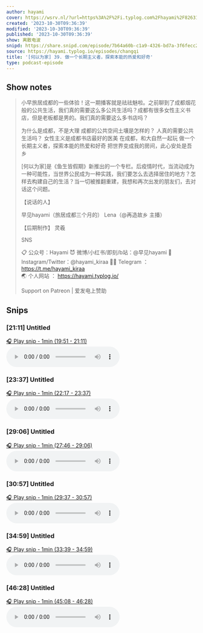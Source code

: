 ```yaml
---
author: hayami
cover: https://wsrv.nl/?url=https%3A%2F%2Fi.typlog.com%2Fhayami%2F8263131498_615673.jpg%3Fx-oss-process%3Dstyle%2Fsl&w=200&h=200
created: '2023-10-30T09:36:39'
modified: '2023-10-30T09:36:39'
published: '2023-10-30T09:36:39'
show: 离散电波
snipd: https://share.snipd.com/episode/7b64a60b-c1a9-4326-bd7a-3f6fecc230ec
source: https://hayami.typlog.io/episodes/changqi
title: '[何以为家] 39. 做一个长期主义者，探索本能的热爱和好奇'
type: podcast-episode
---
```



## Show notes
> 小早旅居成都的一些体验！这一期播客就是祛祛魅啦。之前聊到了成都烟花般的公共生活，我们真的需要这么多公共生活吗？成都有很多女性主义书店，但是老板都是男的。我们真的需要这么多书店吗？
> 
> 
> 为什么是成都，不是大理 
> 成都的公共空间土壤是怎样的？ 
> 人真的需要公共生活吗？ 
> 女性主义是成都书店最好的医美 
> 在成都，和大自然一起玩 
> 做一个长期主义者，探索本能的热爱和好奇 
> 把世界变成我的房间，此心安处是吾乡 
> 
> [何以为家]是《鱼生皆假期》新推出的一个专栏。后疫情时代，当流动成为一种可能性，当世界公民成为一种实践，我们要怎么去选择居住的地方？怎样去构建自己的生活？当一切被推翻重建，我想和再次出发的朋友们，去对话这个问题。
> 
> 
> 【说话的人】 
> 
> 早见hayami（旅居成都三个月的） 
> Lena（@再造故乡 主播） 
> 
> 【后期制作】 
> 灵羲
> 
> SNS 
> 
> 📋 公众号：Hayami 
> 😈 微博/小红书/即刻/b站：@早见hayami 
> 👬 Instagram/Twitter：@hayami_kiraa 
> ✍🏻 Telegram ： https://t.me/hayami_kiraa  
> 🌏 个人网站 ： https://hayami.typlog.io/  
> 
> Support on Patreon  |  爱发电上赞助

## Snips
### [21:11] Untitled
[🎧 Play snip - 1min️ (19:51 - 21:11)](https://share.snipd.com/snip/0dfd71e5-0655-425e-b860-e990638a2b27)
<audio controls> <source src="https://r.typlog.com/eyJzIjoyMTkwLCJlIjo3MjMwMSwidCI6MX0.K475yBNWAIqtKaMz9yB6mCSMOGo/hayami/8301517528_54654.mp3#t=19:51,21:11"> </audio>
### [23:37] Untitled
[🎧 Play snip - 1min️ (22:17 - 23:37)](https://share.snipd.com/snip/84f6f615-30ba-4b0b-a509-58ae3827c19e)
<audio controls> <source src="https://r.typlog.com/eyJzIjoyMTkwLCJlIjo3MjMwMSwidCI6MX0.K475yBNWAIqtKaMz9yB6mCSMOGo/hayami/8301517528_54654.mp3#t=22:17,23:37"> </audio>
### [29:06] Untitled
[🎧 Play snip - 1min️ (27:46 - 29:06)](https://share.snipd.com/snip/cdf06be6-43d4-487e-bd36-f21ba620c17f)
<audio controls> <source src="https://r.typlog.com/eyJzIjoyMTkwLCJlIjo3MjMwMSwidCI6MX0.K475yBNWAIqtKaMz9yB6mCSMOGo/hayami/8301517528_54654.mp3#t=27:46,29:06"> </audio>
### [30:57] Untitled
[🎧 Play snip - 1min️ (29:37 - 30:57)](https://share.snipd.com/snip/4da755eb-4611-46f1-bc76-e2ef2b19f9df)
<audio controls> <source src="https://r.typlog.com/eyJzIjoyMTkwLCJlIjo3MjMwMSwidCI6MX0.K475yBNWAIqtKaMz9yB6mCSMOGo/hayami/8301517528_54654.mp3#t=29:37,30:57"> </audio>
### [34:59] Untitled
[🎧 Play snip - 1min️ (33:39 - 34:59)](https://share.snipd.com/snip/9c3a6bc8-4444-4d70-af9b-b44318b88810)
<audio controls> <source src="https://r.typlog.com/eyJzIjoyMTkwLCJlIjo3MjMwMSwidCI6MX0.K475yBNWAIqtKaMz9yB6mCSMOGo/hayami/8301517528_54654.mp3#t=33:39,34:59"> </audio>
### [46:28] Untitled
[🎧 Play snip - 1min️ (45:08 - 46:28)](https://share.snipd.com/snip/1c72b9e5-fc19-476f-abdd-657db71a8701)
<audio controls> <source src="https://r.typlog.com/eyJzIjoyMTkwLCJlIjo3MjMwMSwidCI6MX0.K475yBNWAIqtKaMz9yB6mCSMOGo/hayami/8301517528_54654.mp3#t=45:08,46:28"> </audio>

